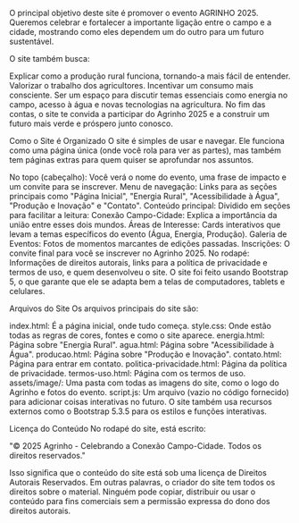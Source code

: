 O principal objetivo deste site é promover o evento AGRINHO 2025. Queremos celebrar e fortalecer a importante ligação entre o campo e a cidade, mostrando como eles dependem um do outro para um futuro sustentável.

O site também busca:

Explicar como a produção rural funciona, tornando-a mais fácil de entender.
Valorizar o trabalho dos agricultores.
Incentivar um consumo mais consciente.
Ser um espaço para discutir temas essenciais como energia no campo, acesso à água e novas tecnologias na agricultura.
No fim das contas, o site te convida a participar do Agrinho 2025 e a construir um futuro mais verde e próspero junto conosco.

Como o Site é Organizado
O site é simples de usar e navegar. Ele funciona como uma página única (onde você rola para ver as partes), mas também tem páginas extras para quem quiser se aprofundar nos assuntos.

No topo (cabeçalho): Você verá o nome do evento, uma frase de impacto e um convite para se inscrever.
Menu de navegação: Links para as seções principais como "Página Inicial", "Energia Rural", "Acessibilidade à Água", "Produção e Inovação" e "Contato".
Conteúdo principal: Dividido em seções para facilitar a leitura:
Conexão Campo-Cidade: Explica a importância da união entre esses dois mundos.
Áreas de Interesse: Cards interativos que levam a temas específicos do evento (Água, Energia, Produção).
Galeria de Eventos: Fotos de momentos marcantes de edições passadas.
Inscrições: O convite final para você se inscrever no Agrinho 2025.
No rodapé: Informações de direitos autorais, links para a política de privacidade e termos de uso, e quem desenvolveu o site.
O site foi feito usando Bootstrap 5, o que garante que ele se adapta bem a telas de computadores, tablets e celulares.

Arquivos do Site
Os arquivos principais do site são:

index.html: É a página inicial, onde tudo começa.
style.css: Onde estão todas as regras de cores, fontes e como o site aparece.
energia.html: Página sobre "Energia Rural".
agua.html: Página sobre "Acessibilidade à Água".
producao.html: Página sobre "Produção e Inovação".
contato.html: Página para entrar em contato.
politica-privacidade.html: Página da política de privacidade.
termos-uso.html: Página com os termos de uso.
assets/image/: Uma pasta com todas as imagens do site, como o logo do Agrinho e fotos do evento.
script.js: Um arquivo (vazio no código fornecido) para adicionar coisas interativas no futuro.
O site também usa recursos externos como o Bootstrap 5.3.5 para os estilos e funções interativas.

Licença do Conteúdo
No rodapé do site, está escrito:

"&copy; 2025 Agrinho - Celebrando a Conexão Campo-Cidade. Todos os direitos reservados."

Isso significa que o conteúdo do site está sob uma licença de Direitos Autorais Reservados. Em outras palavras, o criador do site tem todos os direitos sobre o material. Ninguém pode copiar, distribuir ou usar o conteúdo para fins comerciais sem a permissão expressa do dono dos direitos autorais.
